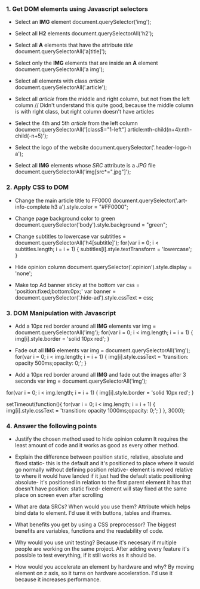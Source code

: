 ### 1. Get DOM elements using Javascript selectors

* Select an __IMG__ element
document.querySelector('img');

* Select all __H2__ elements
document.querySelectorAll('h2');

* Select all __A__ elements that have the attribute _title_
document.querySelectorAll('a[title]');

* Select only the __IMG__ elements that are inside an __A__ element
document.querySelectorAll('a img');

* Select all elements with class _article_
document.querySelectorAll('.article');

* Select all _article_ from the middle and right column, but not from the left column
// Didn't understand this quite good, because the middle column is with right class, but right column doesn't have articles

* Select the 4th and 5th _article_ from the left column
document.querySelectorAll('[class$="1-left"] article:nth-child(n+4):nth-child(-n+5)');

* Select the logo of the website
document.querySelector('.header-logo-h a');

* Select all __IMG__ elements whose _SRC_ attribute is a _JPG_ file
document.querySelectorAll('img[src*=".jpg"]');

### 2. Apply CSS to DOM

* Change the main article title to FF0000
document.querySelector('.art-info-complete h3 a').style.color = "#FF0000";

* Change page background color to green
document.querySelector('body').style.background = "green";

* Change subtitles to lowercase
var subtitles = document.querySelectorAll('h4[subtitle]');
for(var i = 0; i < subtitles.length; i = i + 1)
{
    subtitles[i].style.textTransform = 'lowercase';
}

* Hide opinion column
document.querySelector('.opinion').style.display = 'none';

* Make top Ad banner sticky at the bottom
var css = 'position:fixed;bottom:0px;'
var banner = document.querySelector('.hide-ad').style.cssText = css;

### 3. DOM Manipulation with Javascript

* Add a 10px red border around all __IMG__ elements 
var img = document.querySelectorAll('img');
for(var i = 0; i < img.length; i = i + 1)
{
    img[i].style.border = 'solid 10px red';
}

* Fade out all __IMG__ elements
var img = document.querySelectorAll('img');
for(var i = 0; i < img.length; i = i + 1)
{
    img[i].style.cssText = 'transition: opacity 500ms;opacity: 0;';
}

* Add a 10px red border around all __IMG__ and fade out the images after 3 seconds
var img = document.querySelectorAll('img');

for(var i = 0; i < img.length; i = i + 1)
{
    img[i].style.border = 'solid 10px red';
}

setTimeout(function(){
	for(var i = 0; i < img.length; i = i + 1)
	{
	    img[i].style.cssText = 'transition: opacity 1000ms;opacity: 0;';
	}
}, 3000);

### 4. Answer the following points

* Justify the chosen method used to hide opinion column
It requires the least amount of code and it works as good as every other method.

* Explain the difference between position static, relative, absolute and fixed
static- this is the default and it's positioned to place where it would go normally without defining position
relative- element is moved relative to where it would have landed if it just had the default static positioning
absolute- it's positioned in relation to the first parent element it has that doesn't have position: static
fixed- element will stay fixed at the same place on screen even after scrolling

* What are data SRCs? When would you use them?
Attribute which helps bind data to element. I'd use it with buttons, tables and iframes.

* What benefits you get by using a CSS preprocessor?
The biggest benefits are variables, functions and the readability of code.

* Why would you use unit testing?
Because it's necesary if multiple people are working on the same project. After adding every feature it's possible to test everything, if it still works as it should be.

* How would you accelerate an element by hardware and why?
By moving element on z axis, so it turns on hardvare acceleration. I'd use it because it increases performance.



